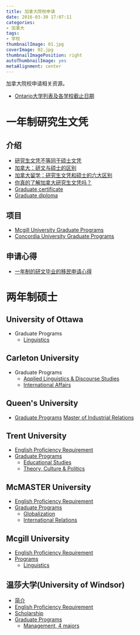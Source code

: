 ```yaml
---
title: 加拿大院校申请
date: 2016-03-30 17:07:11
categories:
- 加拿大
tags:
- 学校
thumbnailImage: 01.jpg
coverImage: 02.jpg
thumbnailImagePosition: right
autoThumbnailImage: yes
metaAlignment: center
---
```

加拿大院校申请相关资源。
<!-- more -->
* [Ontario大学列表及各学校截止日期](http://www.ouac.on.ca/unilinks/)
# 一年制研究生文凭
## 介绍
* [研究生文凭不等同于硕士文凭](http://college.zhan.com/raider/29118.html)
* [加拿大：研文与硕士的区别](http://old.jjl.cn/xiamen/jctj/567318.shtml)
* [加拿大留学：研究生文凭和硕士的六大区别](http://learning.sohu.com/20150428/n411992584.shtml)
* [你真的了解加拿大研究生文凭吗？](https://www.douban.com/group/topic/79543443/)
* [Graduate certificate](https://en.wikipedia.org/wiki/Graduate_certificate#Canada)
* [Graduate diploma](https://en.wikipedia.org/wiki/Graduate_diploma)

## 项目
* [Mcgill University Graduate Programs](https://www.mcgill.ca/continuingstudies/programs-and-courses)
* [Concordia University Graduate Programs](http://www.concordia.ca/academics/graduate.html)

## 申请心得
* [一年制的研文毕业的移民申请心得](http://tieba.baidu.com/p/2815275150)

# 两年制硕士
## University of Ottawa
* Graduate Programs
  * [Linguistics](http://www.uottawa.ca/graduate-studies/future-students/programs/linguistics)

## Carleton University
* Graduate Programs
  * [Applied Linguistics & Discourse Studies](http://carleton.ca/slals/graduate/)
  * [International Affairs](https://graduate.carleton.ca/programs/international-affairs-masters/)

## Queen's University
* [Graduate Programs](http://www.queensu.ca/academics/programs)
[Master of Industrial Relations](http://mir.queensu.ca/index.cfm/academic-programs/master-of-industrial-relations/)

## Trent University
* [English Proficiency Requirement](https://www.trentu.ca/futurestudents/graduate/requirements/english-proficiency-requirements)
* [Graduate Programs](https://www.trentu.ca/futurestudents/graduate/programs)
  * [Educational Studies](https://www.trentu.ca/futurestudents/degree/educational-studies-med?target=graduate)
  * [Theory, Culture & Politics](https://www.trentu.ca/futurestudents/degree/theory-culture-politics-ma?target=graduate)

## McMASTER University
* [English Proficiency Requirement](http://future.mcmaster.ca/admission/language/)
* [Graduate Programs](http://graduate.mcmaster.ca/programs)
  * [Globalization](http://graduate.mcmaster.ca/programs/globalization)
  * [International Relations](http://graduate.mcmaster.ca/programs/international-relations)

## Mcgill University
* [English Proficiency Requirement](https://www.mcgill.ca/gradapplicants/international/apply/proficiency)
* [Programs](https://www.mcgill.ca/gradapplicants/programs)
  * [Linguistics](https://www.mcgill.ca/gradapplicants/linguistics-0)

## 温莎大学(University of Windsor)
* [简介](http://baike.baidu.com/view/608317.htm)
* [English Proficiency Requirement](http://www1.uwindsor.ca/professional/mom-admission-requirements)
* [Scholarship](http://www.uwindsor.ca/graduate/665/important-scholarship-deadlines)
* [Graduate Programs](http://www.uwindsor.ca/graduate/738/graduate-programs-directory)
  * [Management, 4 majors](http://www1.uwindsor.ca/odette/mom)